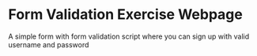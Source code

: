 <h1>Form Validation Exercise Webpage</h1>

<p>A simple form with form validation script where you can sign up with valid username and password<p>